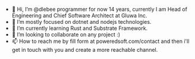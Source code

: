 - 👋 Hi, I’m @dlebee programmer for now 14 years, currently I am Head of Engineering and Chief Software Architect at Gluwa Inc.
- 👀 I’m mostly focused on dotnet and nodejs technologies.
- 🌱 I’m currently learning Rust and Substrate Framework.
- 💞️ I’m looking to collaborate on any project :)
- 📫 How to reach me by fill form at poweredsoft.com/contact and then i'll get in touch with you and create a more reachable channel.

<!---
dlebee/dlebee is a ✨ special ✨ repository because its `README.md` (this file) appears on your GitHub profile.
You can click the Preview link to take a look at your changes.
--->
